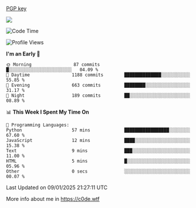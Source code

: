 [PGP key](https://c0de.wtf/urwq.asc)

<a href="https://wakatime.com"><img src="https://wakatime.com/share/@c0dezin/b7f18a7c-ab3a-40b8-8bc7-b1b7bf71f1d6.svg" /></a>

<!--START_SECTION:waka-->
![Code Time](http://img.shields.io/badge/Code%20Time-165%20hrs%2057%20mins-blue)

![Profile Views](http://img.shields.io/badge/Profile%20Views-0-blue)

**I'm an Early 🐤** 

```text
🌞 Morning                87 commits          █░░░░░░░░░░░░░░░░░░░░░░░░   04.09 % 
🌆 Daytime                1188 commits        ██████████████░░░░░░░░░░░   55.85 % 
🌃 Evening                663 commits         ████████░░░░░░░░░░░░░░░░░   31.17 % 
🌙 Night                  189 commits         ██░░░░░░░░░░░░░░░░░░░░░░░   08.89 % 
```


📊 **This Week I Spent My Time On** 

```text
💬 Programming Languages: 
Python                   57 mins             █████████████████░░░░░░░░   67.60 % 
JavaScript               12 mins             ████░░░░░░░░░░░░░░░░░░░░░   15.38 % 
Text                     9 mins              ███░░░░░░░░░░░░░░░░░░░░░░   11.00 % 
HTML                     5 mins              █░░░░░░░░░░░░░░░░░░░░░░░░   05.96 % 
Other                    0 secs              ░░░░░░░░░░░░░░░░░░░░░░░░░   00.07 % 
```


 Last Updated on 09/01/2025 21:27:11 UTC
<!--END_SECTION:waka-->

More info about me in https://c0de.wtf
